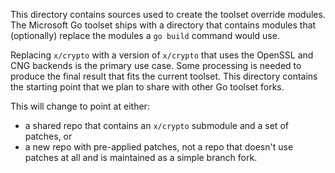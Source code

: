 This directory contains sources used to create the toolset override modules.
The Microsoft Go toolset ships with a directory that contains modules that (optionally) replace the modules a `go build` command would use.

Replacing `x/crypto` with a version of `x/crypto` that uses the OpenSSL and CNG backends is the primary use case.
Some processing is needed to produce the final result that fits the current toolset.
This directory contains the starting point that we plan to share with other Go toolset forks.

This will change to point at either:
* a shared repo that contains an `x/crypto` submodule and a set of patches, or
* a new repo with pre-applied patches, not a repo that doesn't use patches at all and is maintained as a simple branch fork.
